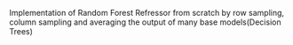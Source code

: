 Implementation of Random Forest Refressor from scratch by row sampling, column sampling and averaging the output of many base models(Decision Trees)
